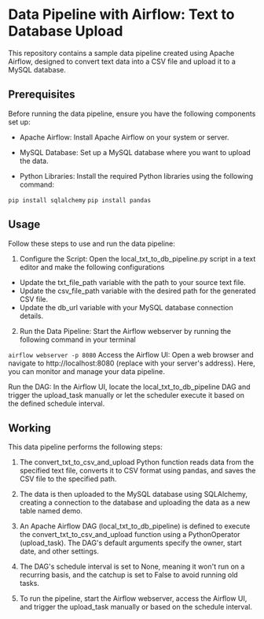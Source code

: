 # Data Pipeline with Airflow: Text to Database Upload
This repository contains a sample data pipeline created using Apache Airflow, designed to convert text data into a CSV file and upload it to a MySQL database.

## Prerequisites
Before running the data pipeline, ensure you have the following components set up:

* Apache Airflow: Install Apache Airflow on your system or server. 

* MySQL Database: Set up a MySQL database where you want to upload the data.

* Python Libraries: Install the required Python libraries using the following command:

`
pip install sqlalchemy
`
`
pip install pandas
`
## Usage
Follow these steps to use and run the data pipeline:

1. Configure the Script: Open the local_txt_to_db_pipeline.py script in a text editor and make the following configurations

* Update the txt_file_path variable with the path to your source text file.
* Update the csv_file_path variable with the desired path for the generated CSV file.
* Update the db_url variable with your MySQL database connection details.

2. Run the Data Pipeline: Start the Airflow webserver by running the following command in your terminal
   

``
airflow webserver -p 8080
``
Access the Airflow UI: Open a web browser and navigate to http://localhost:8080 (replace with your server's address). Here, you can monitor and manage your data pipeline.

Run the DAG: In the Airflow UI, locate the local_txt_to_db_pipeline DAG and trigger the upload_task manually or let the scheduler execute it based on the defined schedule interval.

## Working
This data pipeline performs the following steps:

1. The convert_txt_to_csv_and_upload Python function reads data from the specified text file, converts it to CSV format using pandas, and saves the CSV file to the specified path.

2. The data is then uploaded to the MySQL database using SQLAlchemy, creating a connection to the database and uploading the data as a new table named demo.

3. An Apache Airflow DAG (local_txt_to_db_pipeline) is defined to execute the convert_txt_to_csv_and_upload function using a PythonOperator (upload_task). The DAG's default arguments specify the owner, start date, and other settings.

4. The DAG's schedule interval is set to None, meaning it won't run on a recurring basis, and the catchup is set to False to avoid running old tasks.

5. To run the pipeline, start the Airflow webserver, access the Airflow UI, and trigger the upload_task manually or based on the schedule interval.
